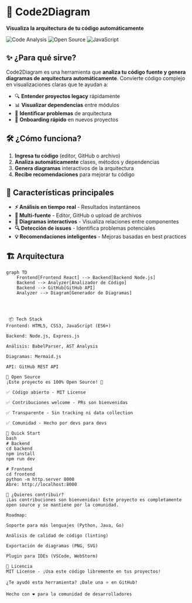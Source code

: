 # 🚀 Code2Diagram

**Visualiza la arquitectura de tu código automáticamente**

![Code Analysis](https://img.shields.io/badge/Code-Analysis-blue)
![Open Source](https://img.shields.io/badge/Open-Source-green)
![JavaScript](https://img.shields.io/badge/JavaScript-ES6+-yellow)

## ✨ ¿Para qué sirve?

Code2Diagram es una herramienta que **analiza tu código fuente y genera diagramas de arquitectura automáticamente**. Convierte código complejo en visualizaciones claras que te ayudan a:

- 🔍 **Entender proyectos legacy** rápidamente
- 📊 **Visualizar dependencias** entre módulos
- 🎯 **Identificar problemas** de arquitectura
- 🚀 **Onboarding rápido** en nuevos proyectos

## 🛠️ ¿Cómo funciona?

1. **Ingresa tu código** (editor, GitHub o archivo)
2. **Analiza automáticamente** clases, métodos y dependencias  
3. **Genera diagramas** interactivos de la arquitectura
4. **Recibe recomendaciones** para mejorar tu código

## 🌟 Características principales

- **⚡ Análisis en tiempo real** - Resultados instantáneos
- **📁 Multi-fuente** - Editor, GitHub o upload de archivos
- **🎨 Diagramas interactivos** - Visualiza relaciones entre componentes
- **🔍 Detección de issues** - Identifica problemas potenciales
- **💡 Recomendaciones inteligentes** - Mejoras basadas en best practices

## 🏗️ Arquitectura

```mermaid
graph TD
    Frontend[Frontend React] --> Backend[Backend Node.js]
    Backend --> Analyzer[Analizador de Código]
    Backend --> GitHub[GitHub API]
    Analyzer --> Diagram[Generador de Diagramas]

    
    
    
 📦 Tech Stack
Frontend: HTML5, CSS3, JavaScript (ES6+)

Backend: Node.js, Express.js

Análisis: BabelParser, AST Analysis

Diagramas: Mermaid.js

API: GitHub REST API

🎯 Open Source
¡Este proyecto es 100% Open Source! 🎉

✅ Código abierto - MIT License

✅ Contribuciones welcome - PRs son bienvenidas

✅ Transparente - Sin tracking ni data collection

✅ Comunidad - Hecho por devs para devs

🚀 Quick Start
bash
# Backend
cd backend
npm install
npm run dev

# Frontend  
cd frontend
python -m http.server 8000
Abre: http://localhost:8000

🤝 ¿Quieres contribuir?
¡Las contribuciones son bienvenidas! Este proyecto es completamente open source y se mantiene por la comunidad.

Roadmap:

Soporte para más lenguajes (Python, Java, Go)

Análisis de calidad de código (linting)

Exportación de diagramas (PNG, SVG)

Plugin para IDEs (VSCode, WebStorm)

📄 Licencia
MIT License - ¡Usa este código libremente en tus proyectos!

¿Te ayudó esta herramienta? ¡Dale una ⭐ en GitHub!

Hecho con ❤️ para la comunidad de desarrolladores